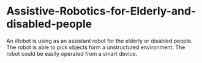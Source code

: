 # Assistive-Robotics-for-Elderly-and-disabled-people
An iRobot is using as an assistant robot for the elderly or disabled people. The robot is able to pick objects form a unstructured environment.
The robot could be easily operated from a smart device. 
